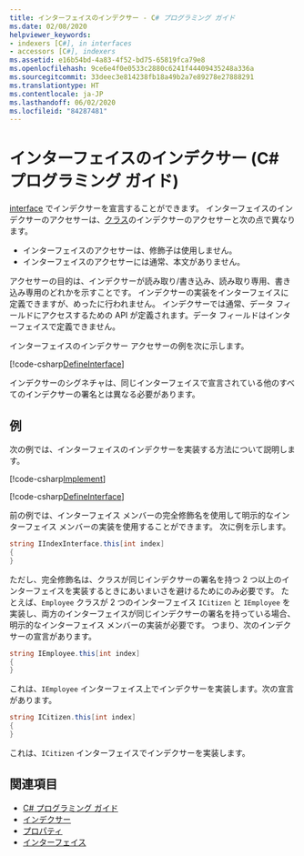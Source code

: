 ```yaml
---
title: インターフェイスのインデクサー - C# プログラミング ガイド
ms.date: 02/08/2020
helpviewer_keywords:
- indexers [C#], in interfaces
- accessors [C#], indexers
ms.assetid: e16b54bd-4a83-4f52-bd75-65819fca79e8
ms.openlocfilehash: 9ce6e4f0e0533c2880c6241f44409435248a336a
ms.sourcegitcommit: 33deec3e814238fb18a49b2a7e89278e27888291
ms.translationtype: HT
ms.contentlocale: ja-JP
ms.lasthandoff: 06/02/2020
ms.locfileid: "84287481"
---
```

# <a name="indexers-in-interfaces-c-programming-guide"></a>インターフェイスのインデクサー (C# プログラミング ガイド)

[interface](../../language-reference/keywords/interface.md) でインデクサーを宣言することができます。 インターフェイスのインデクサーのアクセサーは、[クラス](../../language-reference/keywords/class.md)のインデクサーのアクセサーと次の点で異なります。

- インターフェイスのアクセサーは、修飾子は使用しません。
- インターフェイスのアクセサーには通常、本文がありません。

アクセサーの目的は、インデクサーが読み取り/書き込み、読み取り専用、書き込み専用のどれかを示すことです。 インデクサーの実装をインターフェイスに定義できますが、めったに行われません。 インデクサーでは通常、データ フィールドにアクセスするための API が定義されます。データ フィールドはインターフェイスで定義できません。

インターフェイスのインデクサー アクセサーの例を次に示します。

[!code-csharp[DefineInterface](~/samples/snippets/csharp/interfaces/indexers.cs#DefineIndexer)]

インデクサーのシグネチャは、同じインターフェイスで宣言されている他のすべてのインデクサーの署名とは異なる必要があります。

## <a name="example"></a>例

次の例では、インターフェイスのインデクサーを実装する方法について説明します。

[!code-csharp[Implement](~/samples/snippets/csharp/interfaces/indexers.cs#ImplementInterface)]

[!code-csharp[DefineInterface](~/samples/snippets/csharp/interfaces/indexers.cs#ExampleCode)]

前の例では、インターフェイス メンバーの完全修飾名を使用して明示的なインターフェイス メンバーの実装を使用することができます。 次に例を示します。

```csharp
string IIndexInterface.this[int index]
{
}
```

ただし、完全修飾名は、クラスが同じインデクサーの署名を持つ 2 つ以上のインターフェイスを実装するときにあいまいさを避けるためにのみ必要です。 たとえば、`Employee` クラスが 2 つのインターフェイス `ICitizen` と `IEmployee` を実装し、両方のインターフェイスが同じインデクサーの署名を持っている場合、明示的なインターフェイス メンバーの実装が必要です。 つまり、次のインデクサーの宣言があります。

```csharp
string IEmployee.this[int index]
{
}
```

これは、`IEmployee` インターフェイス上でインデクサーを実装します。次の宣言があります。

```csharp
string ICitizen.this[int index]
{
}
```

これは、`ICitizen` インターフェイスでインデクサーを実装します。

## <a name="see-also"></a>関連項目

- [C# プログラミング ガイド](../index.md)
- [インデクサー](./index.md)
- [プロパティ](../classes-and-structs/properties.md)
- [インターフェイス](../interfaces/index.md)
